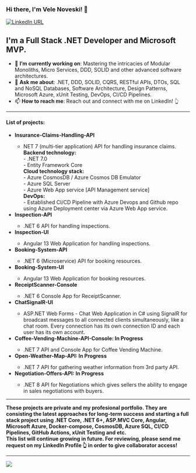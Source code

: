 ### Hi there, I'm Vele Noveski! 👋

[![LinkedIn URL](https://img.shields.io/badge/LinkedIn-Connect-blue?logo=linkedin&style=for-the-badge)](https://www.linkedin.com/in/velenoveski)

## **I'm a Full Stack .NET Developer and Microsoft MVP.**

- 🎯 **I’m currently working on**: Mastering the intricacies of Modular Monoliths, Micro Services, DDD, SOLID and other advanced software architectures.
- 💬 **Ask me about**: .NET, DDD, SOLID, CQRS, RESTful APIs, DTOs, SQL and NoSQL Databases, Software Architecture, Design Patterns, Microsoft Azure, xUnit Testing, DevOps, CI/CD Pipelines.
- 📫 **How to reach me**: Reach out and connect with me on LinkedIn! 👆
<hr/>
<h4>List of projects: </h4>
<ul>
  <li><b>Insurance-Claims-Handling-API</b></li></li>
    <ul>
       <li>NET 7 (multi-tier application) API for handling insurance claims.</li>
<b>Backend technology:</b><br>
- .NET 7.0<br>
- Entity Framework Core<br>
<b>Cloud technology stack: </b><br>
- Azure CosmosDB / Azure Cosmos DB Emulator<br>
- Azure SQL Server<br>
- Azure Web App service [API Management service]<br>
<b>DevOps:</b><br>
- Established CI/CD Pipeline with Azure Devops and Github repo using Azure Deployment center via Azure Web App service.<br>
    </ul> 
  <li><b>Inspection-API</b></li>
      <ul>
       <li>.NET 6 API for handling inspections.</li>
    </ul> 
  <li><b>Inspection-UI</b></li>
    <ul>
         <li>Angular 13 Web Application for handling inspections.</li>
    </ul> 
  <li><b>Booking-System-API</b></li>
     <ul>
       <li>.NET 6 (Microservice) API for booking resources.</li>
    </ul> 
  <li><b>Booking-System-UI</b></li>
   <ul>
     <li> Angular 13 Web Application for booking resources.</li>
    </ul> 
  <li><b>ReceiptScanner-Console</b></li> 
    <ul>
     <li> .NET 6 Console App for ReceiptScanner.</li>
    </ul> 
    <li><b>ChatSignalR-UI</b></li> 
    <ul>
     <li>ASP.NET Web Forms - Chat Web Application in C# using SignalR for broadcast messages to all connected clients simultaneously, like a chat room. Every connection has its own connection ID and each user has its own account.</li>
    </ul> 
    <li><b>Coffee-Vending-Machine-API-Console: In Progress</b></li> 
    <ul>
     <li> .NET 7 API and Console App for Coffee Vending Machine.</li>
    </ul>
    <li><b>Open-Weather-Map-API: In Progress</b></li> 
    <ul>
     <li> .NET 7 API for gathering weather information from 3rd party API.</li>
    </ul> 
    <li><b>Negotiation-Offers-API: In Progress</b></li> 
    <ul>
     <li> .NET 8 API for Negotiations which gives sellers the ability to engage in sales negotiations with buyers.</li>
    </ul> 
</ul>
<hr/>

<b>These projects are private and my profesional portfolio. They are consisting the latest approaches for long-term success and starting a full stack project using .NET Core, .NET 6+, ASP.MVC Core, Angular, Microsoft Azure, Docker-compose, CosmosDB, Azure SQL, CI/CD Pipelines, GitHub Actions, xUnit Testing and etc.  <br> This list will continue growing in future. For reviewing, please send me request on my LinkedIn Profile 👆 in order to give collaborator access! </b> <br>
<hr/>
<a href="https://github.com/velenoveski">
  <img src="https://github-readme-stats.vercel.app/api?username=velenoveski&count_private=true&show_icons=true&hide=stars" />
</a>
